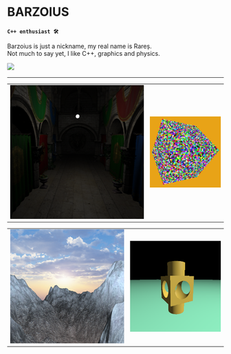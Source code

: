 # BARZOIUS

**`C++ enthusiast 🛠`**
                                                                    
Barzoius is just a nickname, my real name is Rareș.                            
Not much to say yet, I like C++, graphics and physics.                           
               
   <p align="left">
      <a href="https://www.linkedin.com/in/moisel-rares-936258268/">
       <img src="https://img.shields.io/badge/linkedin-%230077B5.svg?&style=for-the-badge&logo=linkedin&logoColor=white" /> </a>
   
---
| |  |
|---|---|
|  ![](imgs/SCENE_GRAPH2.png) | ![](imgs/instance2.png) |

| |  |
|---|---|
|  ![](imgs/terrain2.png) | ![](imgs/march2.png) |
<br><br><br>

